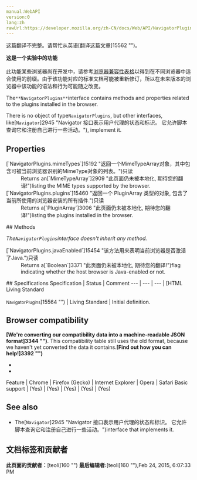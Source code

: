 ```yaml
---
manual:WebAPI
version:0
lang:zh
rawUrl:https://developer.mozilla.org/zh-CN/docs/Web/API/NavigatorPlugins
---
```




这篇翻译不完整。请帮忙从英语[翻译这篇文章]15562 "")。






**这是一个实验中的功能**<br></br>此功能某些浏览器尚在开发中，请参考[浏览器兼容性表格](%2951#Browser_compatibility "")以得到在不同浏览器中适合使用的前缀。由于该功能对应的标准文档可能被重新修订，所以在未来版本的浏览器中该功能的语法和行为可能随之改变。




The`**NavigatorPlugins**`interface contains methods and properties related to the plugins installed in the browser.



There is no object of type`NavigatorPlugins`, but other interfaces, like[`Navigator`]2945 "Navigator 接口表示用户代理的状态和标识。 它允许脚本查询它和注册自己进行一些活动。"), implement it.


## Properties<a name="Properties"></a>
<dl><dt>[`NavigatorPlugins.mimeTypes`]15192 "返回一个MimeTypeArray对象，其中包含可被当前浏览器识别的MimeType对象的列表。")只读<i></i></dt><dd>Returns an[`MimeTypeArray`]2909 "此页面仍未被本地化, 期待您的翻译!")listing the MIME types supported by the browser.</dd><dt>[`NavigatorPlugins.plugins`]15460 "返回一个 PluginArray 类型的对象, 包含了当前所使用的浏览器安装的所有插件.")只读<i></i></dt><dd>Returns a[`PluginArray`]3006 "此页面仍未被本地化, 期待您的翻译!")listing the plugins installed in the browser.</dd></dl>
## Methods<a name="Methods"></a>


<em>The`NavigatorPlugins`</em><em>interface doesn&#39;t inherit any method.</em>

<dl><dt>[`NavigatorPlugins.javaEnabled`]15454 "该方法用来表明当前浏览器是否激活了Java.")只读<i></i></dt><dd>Returns a[`Boolean`]3371 "此页面仍未被本地化, 期待您的翻译!")flag indicating whether the host browser is Java-enabled or not.</dd></dl>
## Specifications<a name="Specifications"></a>
Specification | Status | Comment 
 ---  |  ---  |  ---  | 
[HTML Living Standard<br></br><small>NavigatorPlugins</small>]15564 "") | Living Standard | Initial definition. 


## Browser compatibility<a name="Browser_compatibility"></a>


**[We&#39;re converting our compatibility data into a machine-readable JSON format]3344 "")**. This compatibility table still uses the old format, because we haven&#39;t yet converted the data it contains.**[Find out how you can help!]3392 "")**


* 
* 
Feature | Chrome | Firefox (Gecko) | Internet Explorer | Opera | Safari 
Basic support | (Yes) | (Yes) | (Yes) | (Yes) | (Yes) 




## See also<a name="See_also"></a>

* The[`Navigator`]2945 "Navigator 接口表示用户代理的状态和标识。 它允许脚本查询它和注册自己进行一些活动。")interface that implements it.



## 文档标签和贡献者
**此页面的贡献者：**[teoli]160 "")
**最后编辑者:**[teoli]160 ""),<time>Feb 24, 2015, 6:07:33 PM</time>


